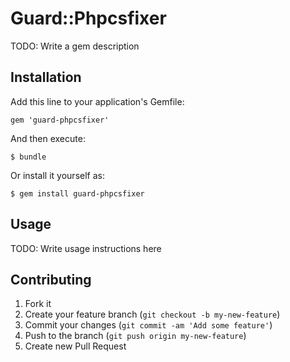 # Guard::Phpcsfixer

TODO: Write a gem description

## Installation

Add this line to your application's Gemfile:

    gem 'guard-phpcsfixer'

And then execute:

    $ bundle

Or install it yourself as:

    $ gem install guard-phpcsfixer

## Usage

TODO: Write usage instructions here

## Contributing

1. Fork it
2. Create your feature branch (`git checkout -b my-new-feature`)
3. Commit your changes (`git commit -am 'Add some feature'`)
4. Push to the branch (`git push origin my-new-feature`)
5. Create new Pull Request
